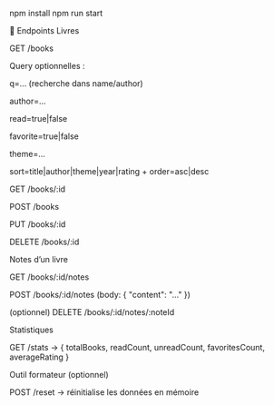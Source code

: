 npm install
npm run start

🔗 Endpoints
Livres

GET /books

Query optionnelles :

q=... (recherche dans name/author)

author=...

read=true|false

favorite=true|false

theme=...

sort=title|author|theme|year|rating + order=asc|desc

GET /books/:id

POST /books

PUT /books/:id

DELETE /books/:id

Notes d’un livre

GET /books/:id/notes

POST /books/:id/notes (body: { "content": "..." })

(optionnel) DELETE /books/:id/notes/:noteId

Statistiques

GET /stats → { totalBooks, readCount, unreadCount, favoritesCount, averageRating }

Outil formateur (optionnel)

POST /reset → réinitialise les données en mémoire
